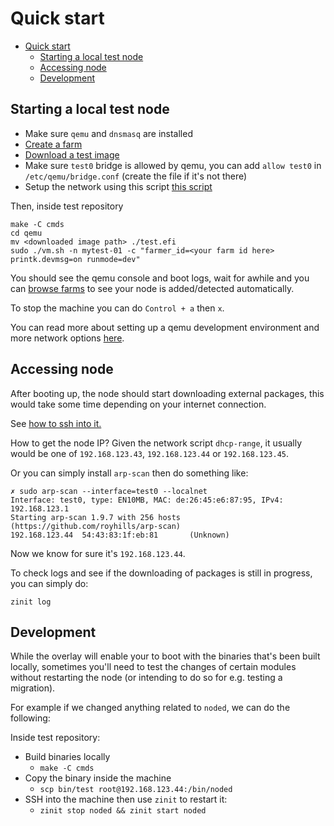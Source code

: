 # Quick start

- [Quick start](#quick-start)
  - [Starting a local test node](#starting-a-local-test-node)
  - [Accessing node](#accessing-node)
  - [Development](#development)

## Starting a local test node

* Make sure `qemu` and `dnsmasq` are installed
* [Create a farm](../manual/manual.md#creating-a-farm)
* [Download a test image](https://bootstrap.grid.tf/kernel/zero-os-development-test-v3-generic-7e587e499a.efi)
* Make sure `test0` bridge is allowed by qemu, you can add `allow test0` in `/etc/qemu/bridge.conf` (create the file if it's not there)
* Setup the network using this script [this script](./net.sh)

Then, inside test repository

```
make -C cmds
cd qemu
mv <downloaded image path> ./test.efi
sudo ./vm.sh -n mytest-01 -c "farmer_id=<your farm id here> printk.devmsg=on runmode=dev"
```

You should see the qemu console and boot logs, wait for awhile and you can [browse farms](https://dashboard.dev.grid.tf/explorer/farms) to see your node is added/detected automatically.

To stop the machine you can do `Control + a` then `x`.

You can read more about setting up a qemu development environment and more network options [here](../../qemu/README.md).

## Accessing node

After booting up, the node should start downloading external packages, this would take some time depending on your internet connection.

See [how to ssh into it.](../../qemu/README.md#to-ssh-into-the-machine)

How to get the node IP?
Given the network script `dhcp-range`, it usually would be one of `192.168.123.43`, `192.168.123.44` or `192.168.123.45`. 

Or you can simply install `arp-scan` then do something like:

```
✗ sudo arp-scan --interface=test0 --localnet
Interface: test0, type: EN10MB, MAC: de:26:45:e6:87:95, IPv4: 192.168.123.1
Starting arp-scan 1.9.7 with 256 hosts (https://github.com/royhills/arp-scan)
192.168.123.44  54:43:83:1f:eb:81       (Unknown)
```

Now we know for sure it's `192.168.123.44`.

To check logs and see if the downloading of packages is still in progress, you can simply do:

```
zinit log
```

## Development

While the overlay will enable your to boot with the binaries that's been built locally, sometimes you'll need to test the changes of certain modules without restarting the node (or intending to do so for e.g. testing a migration).

For example if we changed anything related to `noded`, we can do the following:

Inside test repository:

* Build binaries locally
    * `make -C cmds`
* Copy the binary inside the machine
    * `scp bin/test root@192.168.123.44:/bin/noded`
* SSH into the machine then use `zinit` to restart it: 
    * `zinit stop noded && zinit start noded`
